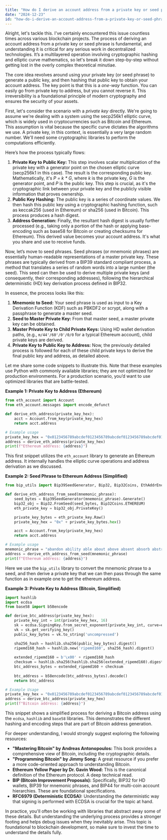 ```yaml
---
title: "How do I derive an account address from a private key or seed phrase?"
date: "2024-12-23"
id: "how-do-i-derive-an-account-address-from-a-private-key-or-seed-phrase"
---
```


Alright, let's tackle this. I've certainly encountered this issue countless times across various blockchain projects. The process of deriving an account address from a private key or seed phrase is fundamental, and understanding it is critical for any serious work in decentralized technologies. It’s a multilayered operation involving cryptographic hashing and elliptic curve mathematics, so let's break it down step-by-step without getting lost in the overly complex theoretical minutiae.

The core idea revolves around using your private key (or seed phrase) to generate a public key, and then hashing that public key to obtain your account address. The key point is that this is a *one-way* function. You can easily go from private key to address, but you cannot reverse it. This irreversibility is a foundational principle of modern cryptography and ensures the security of your assets.

First, let's consider the scenario with a *private key* directly. We're going to assume we're dealing with a system using the secp256k1 elliptic curve, which is widely used in cryptocurrencies such as Bitcoin and Ethereum. This assumption is vital because the specific curve dictates the algorithms we use. A private key, in this context, is essentially a very large random number. We'll need some cryptographic libraries to perform the computations efficiently.

Here’s how the process typically flows:

1.  **Private Key to Public Key:** This step involves scalar multiplication of the private key with a generator point on the chosen elliptic curve (secp256k1 in this case). The result is the corresponding public key. Mathematically, it's *P = k * G*, where *k* is the private key, *G* is the generator point, and *P* is the public key. This step is crucial, as it's the cryptographic link between your private key and the publicly visible information that proves ownership.
2.  **Public Key Hashing:** The public key is a series of coordinate values. We then hash this public key using a cryptographic hashing function, such as keccak256 (used in Ethereum) or sha256 (used in Bitcoin). This process produces a hash digest.
3.  **Address Generation:** Finally, the resultant hash digest is usually further processed (e.g., taking only a portion of the hash or applying base-encoding such as base58 for Bitcoin or creating checksums for Ethereum). This derived value becomes your account address. It's what you share and use to receive funds.

Now, let’s move to seed phrases. Seed phrases (or mnemonic phrases) are essentially human-readable representations of a master private key. These phrases are typically derived from a BIP39 standard compliant process, a method that translates a series of random words into a large number (the seed). This seed can then be used to derive multiple private keys (and consequently, their corresponding addresses), following the hierarchical deterministic (HD) key derivation process defined in BIP32.

In essence, the process looks like this:

1.  **Mnemonic to Seed:** Your seed phrase is used as input to a Key Derivation Function (KDF) such as PBKDF2 or scrypt, along with a passphrase to generate a master seed.
2.  **Seed to Master Private Key:** From that master seed, a master private key can be obtained.
3.  **Master Private Key to Child Private Keys:** Using HD wallet derivation paths, (e.g., `m/44'/60'/0'/0/0` for a typical Ethereum account), child private keys are derived.
4.  **Private Key to Public Key to Address:** Now, the previously detailed process is followed for each of these child private keys to derive the final public key and address, as detailed above.

Let me share some code snippets to illustrate this. Note that these examples use Python with commonly available libraries; they are not optimized for production environments. For a production scenario, you’d want to use optimized libraries that are battle-tested.

**Example 1: Private Key to Address (Ethereum)**

```python
from eth_account import Account
from eth_account.messages import encode_defunct

def derive_eth_address(private_key_hex):
    acct = Account.from_key(private_key_hex)
    return acct.address

# Example usage
private_key_hex = "0x0123456789abcdef0123456789abcdef0123456789abcdef0123456789abcdef"
address = derive_eth_address(private_key_hex)
print(f"Ethereum address: {address}")
```

This first snippet utilizes the `eth_account` library to generate an Ethereum address. It internally handles the elliptic curve operations and address derivation as we discussed.

**Example 2: Seed Phrase to Ethereum Address (Simplified)**

```python
from bip_utils import Bip39SeedGenerator, Bip32, Bip32Coins, EthAddrEncoder, PrivateKey

def derive_eth_address_from_seed(mnemonic_phrase):
    seed_bytes = Bip39SeedGenerator(mnemonic_phrase).Generate()
    bip32_obj = Bip32.FromSeed(seed_bytes, Bip32Coins.ETHEREUM)
    eth_private_key = bip32_obj.PrivateKey()

    private_key_bytes = eth_private_key.Raw()
    private_key_hex = "0x" + private_key_bytes.hex()

    acct = Account.from_key(private_key_hex)
    return acct.address

# Example usage
mnemonic_phrase = "abandon ability able about above absent absorb abstract access accident account" # just for illustration purposes
address = derive_eth_address_from_seed(mnemonic_phrase)
print(f"Ethereum address: {address}")
```

Here we use the `bip_utils` library to convert the mnemonic phrase to a seed, and then derive a private key that we can then pass through the same function as in example one to get the ethereum address.

**Example 3: Private Key to Address (Bitcoin, Simplified)**

```python
import hashlib
import ecdsa
from base58 import b58encode

def derive_btc_address(private_key_hex):
    private_key_int = int(private_key_hex, 16)
    sk = ecdsa.SigningKey.from_secret_exponent(private_key_int, curve=ecdsa.SECP256k1)
    vk = sk.get_verifying_key()
    public_key_bytes = vk.to_string('uncompressed')

    sha256_hash = hashlib.sha256(public_key_bytes).digest()
    ripemd160_hash = hashlib.new('ripemd160', sha256_hash).digest()
    
    extended_ripemd160 = b'\x00' + ripemd160_hash
    checksum = hashlib.sha256(hashlib.sha256(extended_ripemd160).digest()).digest()[:4]
    btc_address_bytes = extended_ripemd160 + checksum
    
    btc_address = b58encode(btc_address_bytes).decode()
    return btc_address

# Example Usage
private_key_hex = "0x0123456789abcdef0123456789abcdef0123456789abcdef0123456789abcdef"
address = derive_btc_address(private_key_hex)
print(f"Bitcoin address: {address}")
```

This snippet shows a simplified process for deriving a Bitcoin address using the `ecdsa`, `hashlib` and `base58` libraries. This demonstrates the different hashing and encoding steps that are part of Bitcoin address generation.

For deeper understanding, I would strongly suggest exploring the following resources:

*   **"Mastering Bitcoin" by Andreas Antonopoulos:** This book provides a comprehensive view of Bitcoin, including the cryptographic details.
*   **"Programming Bitcoin" by Jimmy Song:** A great resource if you prefer a more code-oriented approach to understanding Bitcoin.
*   **Ethereum Yellow Paper by Dr. Gavin Wood:** This is the canonical definition of the Ethereum protocol. A deep technical read.
*   **BIP (Bitcoin Improvement Proposals):** Specifically, BIP32 for HD wallets, BIP39 for mnemonic phrases, and BIP44 for multi-coin account hierarchies. These are foundational specifications.
*   **RFC6979 (Deterministic ECDSA):** Understanding the deterministic way that signing is performed with ECDSA is crucial for the topic at hand.

In practice, you'll often be working with libraries that abstract away some of these details. But understanding the underlying process provides a stronger footing and helps debug issues when they inevitably arise. This topic is foundational to blockchain development, so make sure to invest the time to understand the details fully.
